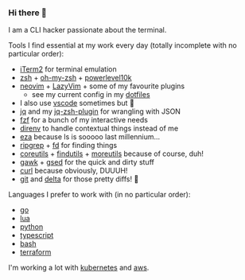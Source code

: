 ### Hi there 👋

I am a CLI hacker passionate about the terminal.

Tools I find essential at my work every day (totally incomplete with no particular order):

- [iTerm2](https://iterm2.com/) for terminal emulation
- [zsh](https://www.zsh.org/) + [oh-my-zsh](https://ohmyz.sh) + [powerlevel10k](https://github.com/romkatv/powerlevel10k)
- [neovim](https://neovim.io/) + [LazyVim](https://github.com/LazyVim/LazyVim) + some of my favourite plugins
  - see my current config in my [dotfiles](https://github.com/reegnz/dotfiles/blob/master/nvim-lazyvim/.config/nvim/)
- I also use [vscode](https://code.visualstudio.com/) sometimes but 🤫
- [jq](https://stedolan.github.io/jq/) and my [jq-zsh-plugin](https://github.com/reegnz/jq-zsh-plugin) for wrangling with JSON
- [fzf](https://github.com/junegunn/fzf) for a bunch of my interactive needs
- [direnv](https://direnv.net/) to handle contextual things instead of me
- [eza](https://github.com/eza-community/eza) because ls is sooooo last millennium...
- [ripgrep](https://github.com/BurntSushi/ripgrep) + [fd](https://github.com/sharkdp/fd) for finding things
- [coreutils](https://www.gnu.org/software/coreutils/coreutils.html) +
  [findutils](https://www.gnu.org/software/findutils/) +
  [moreutils](https://joeyh.name/code/moreutils/) because of course, duh!
- [gawk](https://www.gnu.org/software/gawk/) + [gsed](https://www.gnu.org/software/sed/) for the quick and dirty stuff
- [curl](https://curl.se/) because obviously, DUUUH!
- [git](https://git-scm.com/) and [delta](https://github.com/dandavison/delta) for those pretty diffs! 🤩

Languages I prefer to work with (in no particular order):

- [go](https://golang.org/)
- [lua](https://www.lua.org/)
- [python](https://www.python.org/)
- [typescript](https://www.typescriptlang.org/)
- [bash](https://google.github.io/styleguide/shellguide.html)
- [terraform](https://www.terraform.io/)

I'm working a lot with [kubernetes](https://kubernetes.io/)
and [aws](https://aws.amazon.com/).
